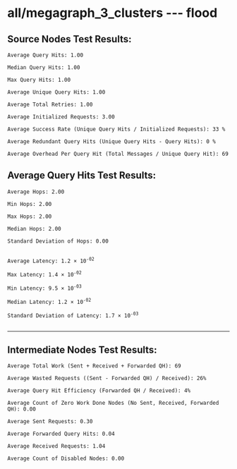# all/megagraph_3_clusters --- flood
## Source Nodes Test Results:
	Average Query Hits: 1.00

	Median Query Hits: 1.00

	Max Query Hits: 1.00

	Average Unique Query Hits: 1.00

	Average Total Retries: 1.00

	Average Initialized Requests: 3.00

	Average Success Rate (Unique Query Hits / Initialized Requests): 33 %

	Average Redundant Query Hits (Unique Query Hits - Query Hits): 0 %

	Average Overhead Per Query Hit (Total Messages / Unique Query Hit): 69



## Average Query Hits Test Results:
<pre><code>Average Hops: 2.00

Min Hops: 2.00

Max Hops: 2.00

Median Hops: 2.00

Standard Deviation of Hops: 0.00


Average Latency: 1.2 × 10<sup>-02</sup>

Max Latency: 1.4 × 10<sup>-02</sup>

Min Latency: 9.5 × 10<sup>-03</sup>

Median Latency: 1.2 × 10<sup>-02</sup>

Standard Deviation of Latency: 1.7 × 10<sup>-03</sup>

</code></pre>

---------------------------------------------
## Intermediate Nodes Test Results:

	Average Total Work (Sent + Received + Forwarded QH): 69

	Average Wasted Requests ((Sent - Forwarded QH) / Received): 26%

	Average Query Hit Efficiency (Forwarded QH / Received): 4%

	Average Count of Zero Work Done Nodes (No Sent, Received, Forwarded QH): 0.00

	Average Sent Requests: 0.30

	Average Forwarded Query Hits: 0.04

	Average Received Requests: 1.04

	Average Count of Disabled Nodes: 0.00

